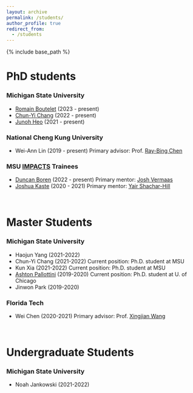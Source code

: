 ```yaml
---
layout: archive
permalink: /students/
author_profile: true
redirect_from:
  - /students
---
```


{% include base_path %}

PhD students
======

### Michigan State University
* [Romain Boutelet](https://directory.natsci.msu.edu/Directory/Profiles/Person/102496?org=2&group=188) (2023 -  present)
* [Chun-Yi Chang](https://directory.natsci.msu.edu/Directory/Profiles/Person/102448?org=2&group=188) (2022 -  present)
* [Junoh Heo](https://directory.natsci.msu.edu/Directory/Profiles/Person/102488?org=2&group=188) (2021 -  present)

### National Cheng Kung University

* Wei-Ann Lin (2019 -  present) 
    Primary advisor: Prof. [Ray-Bing Chen](https://sites.google.com/view/ray-bingchenswebsite/home)

### MSU [IMPACTS](https://impacts.natsci.msu.edu/) Trainees

* [Duncan Boren](https://directory.natsci.msu.edu/Directory/Profiles/Person/100315) (2022 -  present) 
    Primary mentor: [Josh Vermaas](https://directory.natsci.msu.edu/Directory/Profiles/Person/100419)
* [Joshua Kaste](https://directory.natsci.msu.edu/Directory/Profiles/Person/100288) (2020 -  2021) 
    Primary mentor: [Yair Shachar-Hill](https://shachar-hilllab.natsci.msu.edu/)

<br>
  
Master Students
======

### Michigan State University

* Haojun Yang  (2021-2022)
* Chun-Yi Chang (2021-2022)
    Current position: Ph.D. student at MSU
* Kun Xia (2021-2022)
    Current position: Ph.D. student at MSU
* [Ashton Pallottini](https://www.ashtonpallottini.com/) (2019-2020)
    Current position: Ph.D. student at U. of Chicago
* Jinwon Park (2019-2020)

### Florida Tech

* Wei Chen (2020-2021)
    Primary advisor: Prof. [Xingjian Wang](https://www.depe.tsinghua.edu.cn/depeen/info/1297/1261.htm)


<br>

Undergraduate Students
======

### Michigan State University

* Noah Jankowski (2021-2022)
